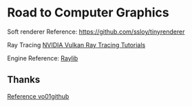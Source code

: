 # Road to Computer Graphics

Soft renderer
Reference: https://github.com/ssloy/tinyrenderer

Ray Tracing
[NVIDIA Vulkan Ray Tracing Tutorials](https://github.com/nvpro-samples/vk_raytracing_tutorial)

Engine Reference:
[Raylib](https://github.com/raysan5/raylib)

## Thanks
[Reference vo01github](https://github.com/vo01github/ComputerGraphics)

